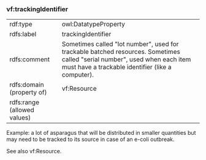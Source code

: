 ### vf:trackingIdentifier

<table>
<tr><td>rdf:type</td><td>owl:DatatypeProperty</td></tr>
<tr><td>rdfs:label</td><td>trackingIdentifier</td></tr>
<tr><td>rdfs:comment</td><td>Sometimes called "lot number", used for trackable batched resources. Sometimes called "serial number", used when each item must have a trackable identifier (like a computer).</td></tr>
<tr><td>rdfs:domain (property of)</td><td>vf:Resource</td></tr>
<tr><td>rdfs:range (allowed values)</td><td></td></tr>
</table>

Example: a lot of asparagus that will be distributed in smaller quantities but may need to be tracked to its source in case of an e-coli outbreak.

See also vf:Resource.